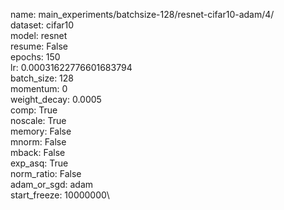 name: main_experiments/batchsize-128/resnet-cifar10-adam/4/\
dataset: cifar10\
model: resnet\
resume: False\
epochs: 150\
lr: 0.00031622776601683794\
batch_size: 128\
momentum: 0\
weight_decay: 0.0005\
comp: True\
noscale: True\
memory: False\
mnorm: False\
mback: False\
exp_asq: True\
norm_ratio: False\
adam_or_sgd: adam\
start_freeze: 10000000\
